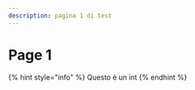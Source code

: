 ```yaml
---
description: pagina 1 di test
---
```


# Page 1

{% hint style="info" %}
Questo è un int
{% endhint %}
